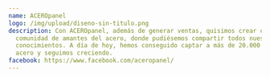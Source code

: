 ```yaml
---
name: ACEROpanel
logo: /img/upload/diseno-sin-titulo.png
description: Con ACEROpanel, además de generar ventas, quisimos crear una gran
  comunidad de amantes del acero, donde pudiésemos compartir todos nuestros
  conocimientos. A día de hoy, hemos conseguido captar a más de 20.000 fans del
  acero y seguimos creciendo.
facebook: https://www.facebook.com/aceropanel/
---
```

